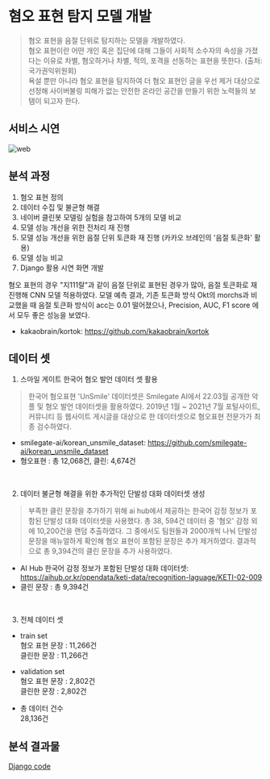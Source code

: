 # 혐오 표현 탐지 모델 개발

> 혐오 표현을 음절 단위로 탐지하는 모델을 개발하였다. <br>
> 혐오 표현이란 어떤 개인 혹은 집단에 대해 그들이 사회적 소수자의 속성을 가졌다는 이유로 차별, 혐오하거나 차별, 적의, 포격을 선동하는 표현을 뜻한다. (출처: 국가권익위원회) <br>
> 욕설 뿐만 아니라 혐오 표현을 탐지하여 더 혐오 표현인 글을 우선 제거 대상으로 선정해 사이버불링 피해가 없는 안전한 온라인 공간을 만들기 위한 노력들의 보탬이 되고자 한다. 

## 서비스 시연
![web](https://user-images.githubusercontent.com/49083528/173006260-078f2f2c-69c1-4688-835a-64c6f9389b87.gif)

## 분석 과정 
1. 혐오 표현 정의
2. 데이터 수집 및 불균형 해결
3. 네이버 클린봇 모델링 실험을 참고하여 5개의 모델 비교
4. 모델 성능 개선을 위한 전처리 재 진행
5. 모델 성능 개선을 위한 음절 단위 토큰화 재 진행 (카카오 브레인의 '음절 토큰화' 활용)
6. 모델 성능 비교
7. Django 활용 시연 화면 개발 

혐오 표현의 경우 "지111랄"과 같이 음절 단위로 표현된 경우가 많아, 음절 토큰화로 재 진행해 CNN 모델 적용하였다. 모델 예측 결과, 기존 토큰화 방식 Okt의 morchs과 비교했을 때 음절 토큰화 방식이 acc는 0.01 떨어졌으나, Precision, AUC, F1 score 에서 모두 좋은 성능을 보였다. 

- kakaobrain/kortok: <https://github.com/kakaobrain/kortok>

## 데이터 셋 
1. 스마일 게이트 한국어 혐오 발언 데이터 셋 활용

> 한국어 혐오표현 'UnSmile' 데이터셋은 Smilegate AI에서 22.03월 공개한 악플 및 혐오 발언 데이터셋을 활용하였다. 2019년 1월 ~ 2021년 7월 포털사이트, 커뮤니티 등 웹사이트 게시글을 대상으로 한 데이터셋으로 혐오표현 전문가가 최종 검수하였다. 

- smilegate-ai/korean_unsmile_dataset: <https://github.com/smilegate-ai/korean_unsmile_dataset>
- 혐오표현 : 총 12,068건, 클린: 4,674건 
<br>

2. 데이터 불균형 해결을 위한 추가적인 단발성 대화 데이터셋 생성 
> 부족한 클린 문장을 추가하기 위해 ai hub에서 제공하는 한국어 감정 정보가 포함된 단발성 대화 데이터셋을 사용했다. 총 38, 594건 데이터 중 '혐오' 감정 외에 10,200건을 랜덤 추출하였다. 그 중에서도 팀원들과 2000개씩 나눠 단발성 문장을 매뉴얼하게 확인해 혐오 표현이 포함된 문장은 추가 제거하였다. 결과적으로 총 9,394건의 클린 문장을 추가 사용하였다. 

- AI Hub 한국어 감정 정보가 포함된 단발성 대화 데이터셋: <https://aihub.or.kr/opendata/keti-data/recognition-laguage/KETI-02-009>
- 클린 문장 : 총 9,394건
<br>

3. 전체 데이터 셋 <br>

- train set <br>
  혐오 표현 문장 : 11,266건 <br>
  클린한 문장 : 11,266건 
 
- validation set <br>
  혐오 표현 문장 : 2,802건 <br>
  클린한 문장 : 2,802건 
  
- 총 데이터 건수 <br>
  28,136건 

## 분석 결과물 
[Django code](https://drive.google.com/file/d/1VgwxHWHEhLgGjPrzDrTCpi3n-qkRnY3G/view?usp=sharing)
